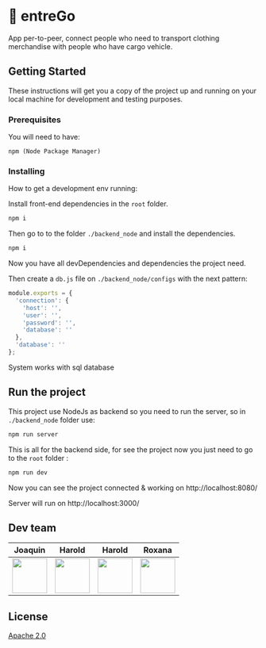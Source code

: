 # 🚛 entreGo 

App per-to-peer, connect people who need to transport clothing merchandise with people who have cargo vehicle.

## Getting Started

These instructions will get you a copy of the project up and running on your local machine for development and testing purposes.

### Prerequisites

You will need to have:

```
npm (Node Package Manager)
```

### Installing

How to get a development env running:

Install front-end dependencies in the ```root``` folder.

```bash
npm i
```

Then go to to the folder ```./backend_node``` and install the dependencies.

```bash
npm i
```

Now you have all devDependencies and dependencies the project need.

Then create a ```db.js``` file on ```./backend_node/configs``` with the next pattern:

```js
module.exports = {
  'connection': {
    'host': '',
    'user': '',
    'password': '',
    'database': ''
  },
  'database': ''
};
```
System works with sql database

## Run the project

This project use NodeJs as backend so you need to run the server, so in ```./backend_node``` folder use:

```bash
npm run server
```

This is all for the backend side, for see the project now you just need to go to the ```root``` folder :

```bash
npm run dev
```

Now you can see the project connected & working on http://localhost:8080/

Server will run on http://localhost:3000/

## Dev team

Joaquin | Harold | Harold | Roxana
------------ | ----------- | ------------ | -----------
[<img src="https://avatars0.githubusercontent.com/u/19353687?s=400&v=4" width="70" height="70" />](https://github.com/ByeBye-Sama) | [<img src="https://github.githubassets.com/images/modules/logos_page/GitHub-Mark.png" width="70" height="70" />](https://github.com/hacodeml) | [<img src="https://avatars2.githubusercontent.com/u/47786832?s=460&v=4" width="70" height="70" />](https://github.com/haroldavis) | [<img src="https://github.githubassets.com/images/modules/logos_page/GitHub-Mark.png" width="70" height="70" />](https://github.com/roxanaes)

## License

[Apache 2.0](https://github.com/ByeBye-Sama/entreGo/blob/master/LICENSE)
